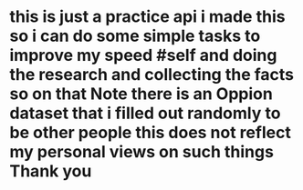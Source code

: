 # this is just a practice api i made this so i can do some simple tasks to improve my speed #self and doing the research and collecting the facts so on that Note there is an Oppion dataset that i filled out randomly to be other people this does not reflect my personal views on such things Thank you 